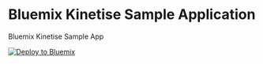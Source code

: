 # Bluemix Kinetise Sample Application
Bluemix Kinetise Sample App

[![Deploy to Bluemix](https://bluemix.net/deploy/button.png)](https://bluemix.net/deploy?repository=https://github.com/jkujawski/BluemixKinetiseSampleApp.git)
